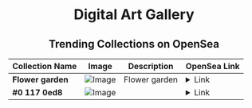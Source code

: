 <div align="center">

# Digital Art Gallery

## Trending Collections on OpenSea

| Collection Name                       | Image                                                                                     | Description                       | OpenSea Link                                                                                          |
|---------------------------------------|-------------------------------------------------------------------------------------------|-----------------------------------|--------------------------------------------------------------------------------------------------------|
| **Flower garden** | ![Image](https://i.seadn.io/s/raw/files/75cac749ca30bb1eff2beef39dfc1a51.png?w=200&auto=format) | Flower garden | <details><summary>Link</summary>[Flower garden](https://opensea.io/collection/flower-garden-25)</details> |
| **#0 117 0ed8** | ![Image](https://i2.seadn.io/base/0xe0e7932e6badbb888e9ab0beb33ebe0be1a9de78/53834f05a4c1a44a3127b0358dc117/f053834f05a4c1a44a3127b0358dc117.jpeg?w=200&auto=format) |  | <details><summary>Link</summary>[#0 117 0ed8](https://opensea.io/collection/0-117-0ed8)</details> |

</div>